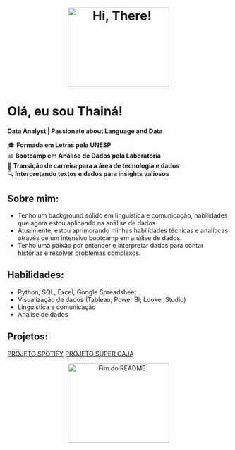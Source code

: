 <div align="center">
  <h1>
    <img src="https://media2.giphy.com/media/v1.Y2lkPTc5MGI3NjExN284ZzVvcXBjaTNpMXZyMnMxaHBlZzNjenFjdXVrbmU1bnZsc3hhMyZlcD12MV9pbnRlcm5hbF9naWZfYnlfaWQmY3Q9Zw/xT3i1hEJ7Eh8vtktMs/giphy.webp" alt="Hi, There!" width="230" height="180">
  </h1>
</div>


# Olá, eu sou Thainá!

**Data Analyst | Passionate about Language and Data**

🎓 **Formada em Letras pela UNESP**  
📊 **Bootcamp em Análise de Dados pela Laboratoria**  
🔄 **Transição de carreira para a área de tecnologia e dados**  
🔍 **Interpretando textos e dados para insights valiosos**

## Sobre mim:
- Tenho um background sólido em linguística e comunicação, habilidades que agora estou aplicando na análise de dados.
- Atualmente, estou aprimorando minhas habilidades técnicas e analíticas através de um intensivo bootcamp em análise de dados.
- Tenho uma paixão por entender e interpretar dados para contar histórias e resolver problemas complexos.

## Habilidades:
- Python, SQL, Excel, Google Spreadsheet
- Visualização de dados (Tableau, Power BI, Looker Studio)
- Linguística e comunicação
- Análise de dados

## Projetos:

[PROJETO SPOTIFY](https://github.com/thaina-akegawa/PROJETO2)
[PROJETO SUPER CAJA](https://github.com/thaina-akegawa/PROJETO-3/blob/thaina-akegawa/PROJETO3.pdf)


<div align="center">
  <img src="https://media0.giphy.com/media/v1.Y2lkPTc5MGI3NjExeDhydWlpdWFhMDNlanpidnpyejVrOG81Z3B6bDc0dXB4anJpemZqbiZlcD12MV9pbnRlcm5hbF9naWZfYnlfaWQmY3Q9Zw/SKGo6OYe24EBG/giphy.webp" alt="Fim do README" width="230" height="180">
</div>

<!--
**thaina-akegawa/thaina-akegawa** is a ✨ _special_ ✨ repository because its `README.md` (this file) appears on your GitHub profile.

Here are some ideas to get you started:

- 🔭 I’m currently working on ...
- 🌱 I’m currently learning ...
- 👯 I’m looking to collaborate on ...
- 🤔 I’m looking for help with ...
- 💬 Ask me about ...
- 📫 How to reach me: ...
- 😄 Pronouns: ...
- ⚡ Fun fact: ...
-->
